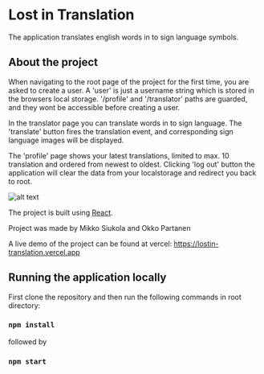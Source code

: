 # Lost in Translation
The application translates english words in to sign language symbols.

## About the project
When navigating to the root page of the project for the first time, you are asked to create a user.
A 'user' is just a username string which is stored in the browsers local storage. '/profile' and '/translator' paths are guarded,
and they wont be accessible before creating a user.

In the translator page you can translate words in to sign language. The 'translate' button fires the translation event, and corresponding sign language images will be displayed.

The 'profile' page shows your latest translations, limited to max. 10 translation and ordered from newest to oldest. Clicking 'log out' button the application will clear the data from your localstorage and redirect you back to root.

![alt text](https://imgur.com/iBj1eZQ)

The project is built using [React](https://reactjs.org).

Project was made by Mikko Siukola and Okko Partanen

A live demo of the project can be found at vercel:
https://lostin-translation.vercel.app

## Running the application locally
First clone the repository and then run the following commands in root directory:
### `npm install`
followed by
### `npm start`
